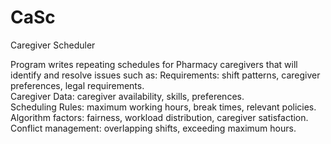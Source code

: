 # CaSc
Caregiver Scheduler

Program writes repeating schedules for Pharmacy caregivers
that will identify and resolve issues such as:
    Requirements: shift patterns, caregiver preferences, legal requirements.  
    Caregiver Data: caregiver availability, skills, preferences.  
    Scheduling Rules: maximum working hours, break times, relevant policies.  
    Algorithm factors: fairness, workload distribution, caregiver satisfaction.  
    Conflict management: overlapping shifts, exceeding maximum hours.  
